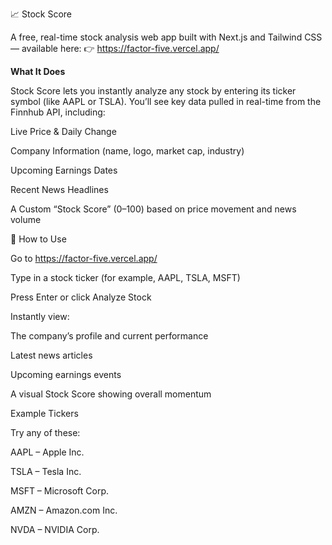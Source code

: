 📈 Stock Score

A free, real-time stock analysis web app built with Next.js and Tailwind CSS — available here:
👉 https://factor-five.vercel.app/

**What It Does**

Stock Score lets you instantly analyze any stock by entering its ticker symbol (like AAPL or TSLA).
You’ll see key data pulled in real-time from the Finnhub API, including:

Live Price & Daily Change

Company Information (name, logo, market cap, industry)

Upcoming Earnings Dates

Recent News Headlines

A Custom “Stock Score” (0–100) based on price movement and news volume

🚀 How to Use

Go to https://factor-five.vercel.app/

Type in a stock ticker (for example, AAPL, TSLA, MSFT)

Press Enter or click Analyze Stock

Instantly view:

The company’s profile and current performance

Latest news articles

Upcoming earnings events

A visual Stock Score showing overall momentum

Example Tickers

Try any of these:

AAPL – Apple Inc.

TSLA – Tesla Inc.

MSFT – Microsoft Corp.

AMZN – Amazon.com Inc.

NVDA – NVIDIA Corp.
